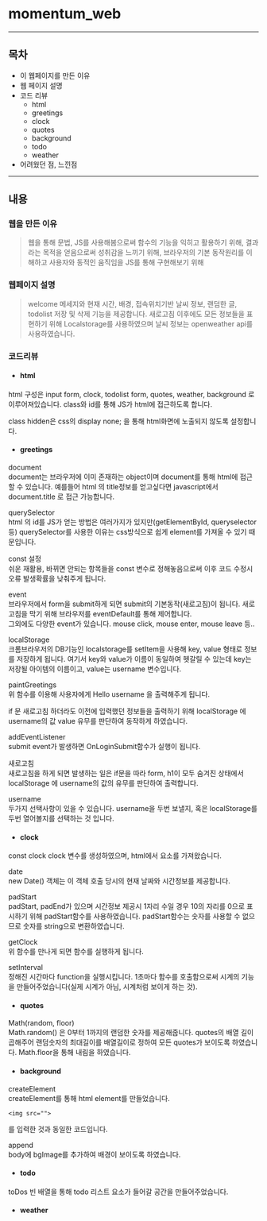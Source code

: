 # momentum_web
---------------
## 목차
- 이 웹페이지를 만든 이유
- 웹 페이지 설명
- 코드 리뷰
    - html
    - greetings
    - clock
    - quotes
    - background
    - todo
    - weather
- 어려웠던 점, 느낀점

------------------

## 내용
### 웹을 만든 이유
 > 웹을 통해 문법, JS를 사용해봄으로써 함수의 기능을 익히고 활용하기 위해, 결과라는 목적을 얻음으로써 성취감을 느끼기 위해, 브라우저의 기본 동작원리를 이해하고 사용자와 동적인 움직임을 JS를 통해 구현해보기 위해

### 웹페이지 설명
 > welcome 메세지와 현재 시간, 배경, 접속위치기반 날씨 정보, 랜덤한 글, todolist 저장 및 삭제 기능을 제공합니다. 새로고침 이후에도 모든 정보들을 표현하기 위해 Localstorage를 사용하였으며 날씨 정보는 openweather api를 사용하였습니다.

### 코드리뷰
- #### html
html 구성은 input form, clock, todolist form, quotes, weather, background 로 이루어져있습니다. class와 id를 통해 JS가 html에 접근하도록 합니다.

class hidden은 css의 display none; 을 통해 html화면에 노출되지 않도록 설정합니다.



- #### greetings
document  
document는 브라우저에 이미 존재하는 object이며 document를 통해 html에 접근할 수 있습니다.
예를들어 html 의 title정보를 얻고싶다면 javascript에서 document.title 로 접근 가능합니다.  

querySelector  
html 의 id를 JS가 얻는 방법은 여러가지가 있지만(getElementById, queryselector 등) querySelector를 사용한 이유는 css방식으로 쉽게 element를 가져올 수 있기 때문입니다.

const 설정  
쉬운 재활용, 바뀌면 안되는 항목들을 const 변수로 정해놓음으로써 이후 코드 수정시 오류 발생확률을 낮춰주게 됩니다.  

event  
브라우저에서 form을 submit하게 되면 submit의 기본동작(새로고침)이 됩니다. 새로고침을 막기 위해 브라우저를 eventDefault를 통해 제어합니다.  
그외에도 다양한 event가 있습니다. mouse click, mouse enter, mouse leave 등..  

localStorage  
크롬브라우저의 DB기능인 localstorage를 setItem을 사용해 key, value 형태로 정보를 저장하게 됩니다. 
여기서 key와 value가 이름이 동일하여 헷갈릴 수 있는데 key는 저장될 아이템의 이름이고, value는 username 변수입니다.  

paintGreetings  
위 함수를 이용해 사용자에게 Hello username 을 출력해주게 됩니다.  

if 문
새로고침 하더라도 이전에 입력했던 정보들을 출력하기 위해 localStorage 에 username의 값 value 유무를 판단하여 동작하게 하였습니다.  

addEventListener  
submit event가 발생하면 OnLoginSubmit함수가 실행이 됩니다.  

새로고침  
새로고침을 하게 되면 발생하는 일은 if문을 따라 form, h1이 모두 숨겨진 상태에서 localStorage 에 username의 값의 유무를 판단하여 출력합니다.  

username  
두가지 선택사항이 있을 수 있습니다. username을 두번 보낼지, 혹은 localStorage를 두번 열어볼지를 선택하는 것 입니다.  


- #### clock   

const clock
clock 변수를 생성하였으며, html에서 요소를 가져왔습니다.  

date  
new Date() 객체는 이 객체 호출 당시의 현재 날짜와 시간정보를 제공합니다.  

padStart  
padStart, padEnd가 있으며
시간정보 제공시 1자리 수일 경우 10의 자리를 0으로 표시하기 위해 padStart함수를 사용하였습니다. padStart함수는 숫자를 사용할 수 없으므로 숫자를 string으로 변환하였습니다.  

getClock  
위 함수를 만나게 되면 함수를 실행하게 됩니다.

setInterval  
정해진 시간마다 function을 실행시킵니다. 1초마다 함수를 호출함으로써 시계의 기능을 만들어주었습니다(실제 시계가 아님, 시계처럼 보이게 하는 것).   

- #### quotes  
Math(random, floor)  
Math.random() 은 0부터 1까지의 랜덤한 숫자를 제공해줍니다. quotes의 배열 길이 곱해주어 랜덤숫자의 최대길이를 배열길이로 정하여 모든 quotes가 보이도록 하였습니다. Math.floor을 통해 내림을 하였습니다.  

- #### background  
createElement  
createElement를 통해 html element를 만들었습니다. 

    <img src="">  
를 입력한 것과 동일한 코드입니다.  

append  
body에 bgImage를 추가하여 배경이 보이도록 하였습니다.  

- #### todo  
toDos
빈 배열을 통해 todo 리스트 요소가 들어갈 공간을 만들어주었습니다.  


- #### weather